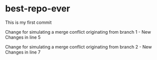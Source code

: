 # best-repo-ever

This is my first commit 

Change for simulating a merge conflict originating from branch 1 - New Changes in line 5

Change for simulating a merge conflict originating from branch 2 - New Changes in line 7
